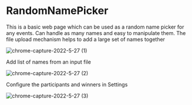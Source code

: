# RandomNamePicker
This is a basic web page which can be used as a random name picker for any events. Can handle as many names and easy to manipulate them. The file upload mechanism helps to add a large set of names together

![chrome-capture-2022-5-27 (1)](https://user-images.githubusercontent.com/23036000/175874108-97452883-7612-4537-830e-cc1dfff1b25e.gif)

Add list of names from an input file

![chrome-capture-2022-5-27 (2)](https://user-images.githubusercontent.com/23036000/175874571-74a282fa-33cf-45a1-831b-c40b80ac69e8.gif)

Configure the participants and winners in Settings

![chrome-capture-2022-5-27 (3)](https://user-images.githubusercontent.com/23036000/175874838-da241dff-7758-48c2-9f40-33846ceb4725.gif)
